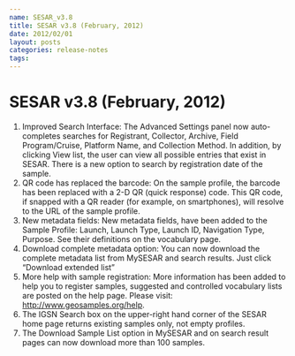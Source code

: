 ```yaml
---
name: SESAR_v3.8
title: SESAR v3.8 (February, 2012)
date: 2012/02/01
layout: posts
categories: release-notes
tags: 
---
```



# SESAR v3.8 (February, 2012)
1. Improved Search Interface: The Advanced Settings panel now auto-completes searches for Registrant, Collector, Archive, Field Program/Cruise, Platform Name, and Collection Method. In addition, by clicking View list, the user can view all possible entries that exist in SESAR. There is a new option to search by registration date of the sample.
2. QR code has replaced the barcode: On the sample profile, the barcode has been replaced with a 2-D QR (quick response) code. This QR code, if snapped with a QR reader (for example, on smartphones), will resolve to the URL of the sample profile.
3. New metadata fields: New metadata fields, have been added to the Sample Profile: Launch, Launch Type, Launch ID, Navigation Type, Purpose. See their definitions on the vocabulary page.
4. Download complete metadata option: You can now download the complete metadata list from MySESAR and search results. Just click “Download extended list”
5. More help with sample registration: More information has been added to help you to register samples, suggested and controlled vocabulary lists are posted on the help page. Please visit: http://www.geosamples.org/help.
6. The IGSN Search box on the upper-right hand corner of the SESAR home page returns existing samples only, not empty profiles.
7. The Download Sample List option in MySESAR and on search result pages can now download more than 100 samples.
